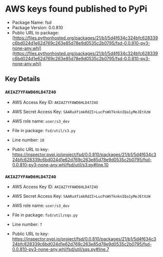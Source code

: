 # AWS keys found published to PyPi

* Package Name: fsd
* Package Version: 0.0.810
* Public URL to package: [https://files.pythonhosted.org/packages/21/b1/5d4f634c324bfc628339c6bd024d1e62d769c263e85d78e9d0535c2b0795/fsd-0.0.810-py3-none-any.whl](https://files.pythonhosted.org/packages/21/b1/5d4f634c324bfc628339c6bd024d1e62d769c263e85d78e9d0535c2b0795/fsd-0.0.810-py3-none-any.whl)

## Key Details

### `AKIAZ7YFAWD6HLD47Z4O`

* AWS Access Key ID: `AKIAZ7YFAWD6HLD47Z4O`
* AWS Secret Access Key: `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` 
* AWS role name: `user/s3_dev`
* File in package: `fsd/util/s3.py`
* Line number: `10`

* Public URL to key: https://inspector.pypi.io/project/fsd/0.0.810/packages/21/b1/5d4f634c324bfc628339c6bd024d1e62d769c263e85d78e9d0535c2b0795/fsd-0.0.810-py3-none-any.whl/fsd/util/s3.py#line.10



### `AKIAZ7YFAWD6HLD47Z4O`

* AWS Access Key ID: `AKIAZ7YFAWD6HLD47Z4O`
* AWS Secret Access Key: `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` 
* AWS role name: `user/s3_dev`
* File in package: `fsd/util/sqs.py`
* Line number: `7`

* Public URL to key: https://inspector.pypi.io/project/fsd/0.0.810/packages/21/b1/5d4f634c324bfc628339c6bd024d1e62d769c263e85d78e9d0535c2b0795/fsd-0.0.810-py3-none-any.whl/fsd/util/sqs.py#line.7


